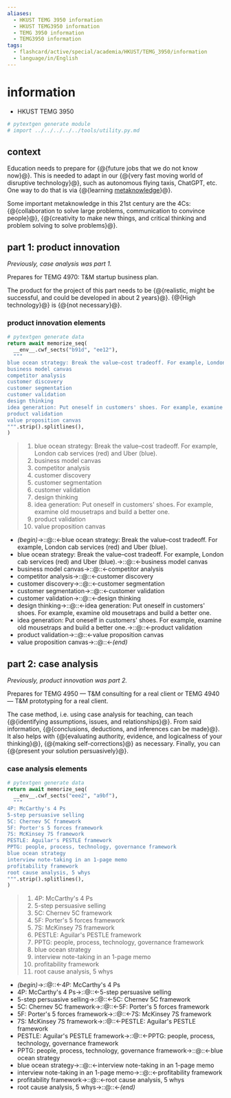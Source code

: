```yaml
---
aliases:
  - HKUST TEMG 3950 information
  - HKUST TEMG3950 information
  - TEMG 3950 information
  - TEMG3950 information
tags:
  - flashcard/active/special/academia/HKUST/TEMG_3950/information
  - language/in/English
---
```


# information

- HKUST TEMG 3950

```Python
# pytextgen generate module
# import ../../../../../tools/utility.py.md
```

## context

Education needs to prepare for {@{future jobs that we do not know now}@}. This is needed to adapt in our {@{very fast moving world of disruptive technology}@}, such as autonomous flying taxis, ChatGPT, etc. One way to do that is via {@{learning [metaknowledge](../../../../general/metaknowledge.md)}@}.

Some important metaknowledge in this 21st century are the 4Cs: {@{collaboration to solve large problems, communication to convince people}@}, {@{creativity to make new things, and critical thinking and problem solving to solve problems}@}.

## part 1: product innovation

_Previously, case analysis was part 1._

Prepares for TEMG 4970: T&M startup business plan.

The product for the project of this part needs to be {@{realistic, might be successful, and could be developed in about 2 years}@}. {@{High technology}@} is {@{not necessary}@}.

### product innovation elements

```Python
# pytextgen generate data
return await memorize_seq(
  __env__.cwf_sects("b91d", "ee12"),
  """
blue ocean strategy: Break the value–cost tradeoff. For example, London cab services (red) and Uber (blue).
business model canvas
competitor analysis
customer discovery
customer segmentation
customer validation
design thinking
idea generation: Put oneself in customers' shoes. For example, examine old mousetraps and build a better one.
product validation
value proposition canvas
""".strip().splitlines(),
)
```

<!--pytextgen generate section="b91d"--><!-- The following content is generated at 2024-04-22T01:23:52.625964+08:00. Any edits will be overridden! -->

> 1. blue ocean strategy: Break the value–cost tradeoff. For example, London cab services (red) and Uber (blue).
> 2. business model canvas
> 3. competitor analysis
> 4. customer discovery
> 5. customer segmentation
> 6. customer validation
> 7. design thinking
> 8. idea generation: Put oneself in customers' shoes. For example, examine old mousetraps and build a better one.
> 9. product validation
> 10. value proposition canvas

<!--/pytextgen-->

<!--pytextgen generate section="ee12"--><!-- The following content is generated at 2024-04-22T01:23:52.609013+08:00. Any edits will be overridden! -->

- _(begin)_→::@::←blue ocean strategy: Break the value–cost tradeoff. For example, London cab services (red) and Uber (blue).
- blue ocean strategy: Break the value–cost tradeoff. For example, London cab services (red) and Uber (blue).→::@::←business model canvas
- business model canvas→::@::←competitor analysis
- competitor analysis→::@::←customer discovery
- customer discovery→::@::←customer segmentation
- customer segmentation→::@::←customer validation
- customer validation→::@::←design thinking
- design thinking→::@::←idea generation: Put oneself in customers' shoes. For example, examine old mousetraps and build a better one.
- idea generation: Put oneself in customers' shoes. For example, examine old mousetraps and build a better one.→::@::←product validation
- product validation→::@::←value proposition canvas
- value proposition canvas→::@::←_(end)_

<!--/pytextgen-->

## part 2: case analysis

_Previously, product innovation was part 2._

Prepares for TEMG 4950 — T&M consulting for a real client or TEMG 4940 — T&M prototyping for a real client.

The case method, i.e. using case analysis for teaching, can teach {@{identifying assumptions, issues, and relationships}@}. From said information, {@{conclusions, deductions, and inferences can be made}@}. It also helps with {@{evaluating authority, evidence, and logicalness of your thinking}@}, {@{making self-corrections}@} as necessary. Finally, you can {@{present your solution persuasively}@}.

### case analysis elements

```Python
# pytextgen generate data
return await memorize_seq(
  __env__.cwf_sects("eee2", "a9bf"),
  """
4P: McCarthy's 4 Ps
5-step persuasive selling
5C: Chernev 5C framework
5F: Porter's 5 forces framework
7S: McKinsey 7S framework
PESTLE: Aguilar's PESTLE framework
PPTG: people, process, technology, governance framework
blue ocean strategy
interview note-taking in an 1-page memo
profitability framework
root cause analysis, 5 whys
""".strip().splitlines(),
)
```

<!--pytextgen generate section="eee2"--><!-- The following content is generated at 2024-06-04T22:06:05.636924+08:00. Any edits will be overridden! -->

> 1. 4P: McCarthy's 4 Ps
> 2. 5-step persuasive selling
> 3. 5C: Chernev 5C framework
> 4. 5F: Porter's 5 forces framework
> 5. 7S: McKinsey 7S framework
> 6. PESTLE: Aguilar's PESTLE framework
> 7. PPTG: people, process, technology, governance framework
> 8. blue ocean strategy
> 9. interview note-taking in an 1-page memo
> 10. profitability framework
> 11. root cause analysis, 5 whys

<!--/pytextgen-->

<!--pytextgen generate section="a9bf"--><!-- The following content is generated at 2024-06-04T22:06:05.721345+08:00. Any edits will be overridden! -->

- _(begin)_→::@::←4P: McCarthy's 4 Ps
- 4P: McCarthy's 4 Ps→::@::←5-step persuasive selling
- 5-step persuasive selling→::@::←5C: Chernev 5C framework
- 5C: Chernev 5C framework→::@::←5F: Porter's 5 forces framework
- 5F: Porter's 5 forces framework→::@::←7S: McKinsey 7S framework
- 7S: McKinsey 7S framework→::@::←PESTLE: Aguilar's PESTLE framework
- PESTLE: Aguilar's PESTLE framework→::@::←PPTG: people, process, technology, governance framework
- PPTG: people, process, technology, governance framework→::@::←blue ocean strategy
- blue ocean strategy→::@::←interview note-taking in an 1-page memo
- interview note-taking in an 1-page memo→::@::←profitability framework
- profitability framework→::@::←root cause analysis, 5 whys
- root cause analysis, 5 whys→::@::←_(end)_

<!--/pytextgen-->
